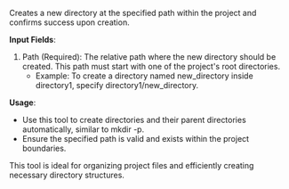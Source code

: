 Creates a new directory at the specified path within the project and confirms success upon creation.

**Input Fields**:
1. Path (Required): The relative path where the new directory should be created. This path must start with one of the project's root directories.
   - Example: To create a directory named new_directory inside directory1, specify directory1/new_directory.

**Usage**:
- Use this tool to create directories and their parent directories automatically, similar to mkdir -p.
- Ensure the specified path is valid and exists within the project boundaries.

This tool is ideal for organizing project files and efficiently creating necessary directory structures.
